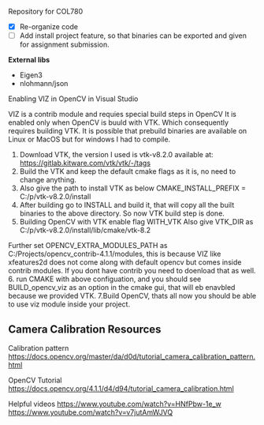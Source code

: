 Repository for COL780

- [x] Re-organize code
- [ ] Add install project feature, so that binaries can be exported and given for assignment submission.

**External libs**

- Eigen3
- nlohmann/json


Enabling VIZ in OpenCV in Visual Studio

VIZ is a contrib module and requies special build steps in OpenCV
It is enabled only when OpenCV is buuld with VTK. Which consequently requires building VTK. It is possible that prebuild binaries are available on Linux or MacOS but for windows I had to compile.

1. Download VTK, the version I used is vtk-v8.2.0 available at: https://gitlab.kitware.com/vtk/vtk/-/tags
2. Build the VTK and keep the default cmake flags as it is, no need to change anything.
3. Also give the path to install VTK as below
CMAKE_INSTALL_PREFIX = C:/p/vtk-v8.2.0/install
4. After building go to INSTALL and build it, that will copy all the built binaries to the above directory. So now VTK build step is done.
5. Building OpenCV with VTK enable flag WITH_VTK
Also give VTK_DIR as C:/p/vtk-v8.2.0/install/lib/cmake/vtk-8.2

Further set OPENCV_EXTRA_MODULES_PATH as C:/Projects/opencv_contrib-4.1.1/modules, this is because VIZ like xfeatures2d does not come along with default opencv but comes inside contrib modules. If you dont have contrib you need to doenload that as well.
6. run CMAKE with above configuation, and you should see BUILD_opencv_viz as an option in the cmake gui, that will eb enavbled because we provided VTK.
7.Build OpenCV, thats all now you should be able to use viz module inside your project.


Camera Calibration Resources
-----------------------------

Calibration pattern
https://docs.opencv.org/master/da/d0d/tutorial_camera_calibration_pattern.html

OpenCV Tutorial
https://docs.opencv.org/4.1.1/d4/d94/tutorial_camera_calibration.html

Helpful videos
https://www.youtube.com/watch?v=HNfPbw-1e_w
https://www.youtube.com/watch?v=v7jutAmWJVQ
















